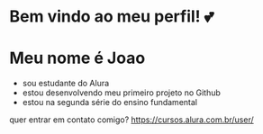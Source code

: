 # Bem vindo ao meu perfil! 💕
# Meu nome é Joao
- sou estudante do Alura
- estou desenvolvendo meu primeiro projeto no Github
- estou na segunda série do ensino fundamental

 
quer entrar em contato comigo? 
https://cursos.alura.com.br/user/
